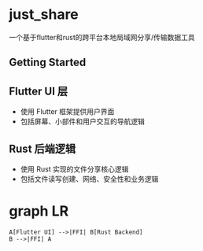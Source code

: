 # just_share

一个基于flutter和rust的跨平台本地局域网分享/传输数据工具

## Getting Started
## Flutter UI 层
- 使用 Flutter 框架提供用户界面
- 包括屏幕、小部件和用户交互的导航逻辑

## Rust 后端逻辑
- 使用 Rust 实现的文件分享核心逻辑
- 包括文件读写创建、网络、安全性和业务逻辑


# graph LR
    A[Flutter UI] -->|FFI| B[Rust Backend]
    B -->|FFI| A